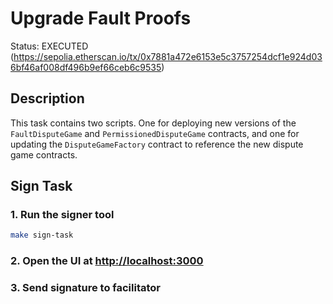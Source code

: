 # Upgrade Fault Proofs

Status: EXECUTED (https://sepolia.etherscan.io/tx/0x7881a472e6153e5c3757254dcf1e924d036bf46af008df496b9ef66ceb6c9535)

## Description

This task contains two scripts. One for deploying new versions of the `FaultDisputeGame` and `PermissionedDisputeGame` contracts, and one for updating the `DisputeGameFactory` contract to reference the new dispute game contracts.

## Sign Task

### 1. Run the signer tool

```bash
make sign-task
```

### 2. Open the UI at [http://localhost:3000](http://localhost:3000)

### 3. Send signature to facilitator
